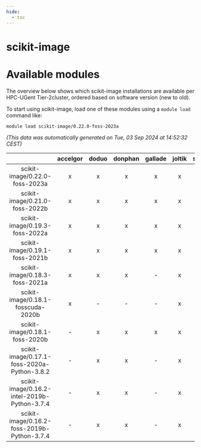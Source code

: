 ```yaml
---
hide:
  - toc
---
```


scikit-image
============

# Available modules


The overview below shows which scikit-image installations are available per HPC-UGent Tier-2cluster, ordered based on software version (new to old).

To start using scikit-image, load one of these modules using a `module load` command like:

```shell
module load scikit-image/0.22.0-foss-2023a
```

*(This data was automatically generated on Tue, 03 Sep 2024 at 14:52:32 CEST)*  

| |accelgor|doduo|donphan|gallade|joltik|shinx|skitty|
| :---: | :---: | :---: | :---: | :---: | :---: | :---: | :---: |
|scikit-image/0.22.0-foss-2023a|x|x|x|x|x|x|x|
|scikit-image/0.21.0-foss-2022b|x|x|x|x|x|-|x|
|scikit-image/0.19.3-foss-2022a|x|x|x|x|x|x|x|
|scikit-image/0.19.1-foss-2021b|x|x|x|x|x|-|x|
|scikit-image/0.18.3-foss-2021a|x|x|x|-|x|-|x|
|scikit-image/0.18.1-fosscuda-2020b|x|-|-|-|x|-|-|
|scikit-image/0.18.1-foss-2020b|-|x|x|x|x|-|x|
|scikit-image/0.17.1-foss-2020a-Python-3.8.2|-|x|x|-|x|-|x|
|scikit-image/0.16.2-intel-2019b-Python-3.7.4|-|x|x|-|x|-|x|
|scikit-image/0.16.2-foss-2019b-Python-3.7.4|-|x|x|-|x|-|x|
